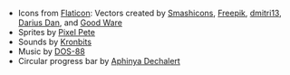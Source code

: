 * Icons from [Flaticon](https://www.flaticon.com/): Vectors created by [Smashicons](https://smashicons.com/), [Freepik](https://www.freepik.com/), [dmitri13](https://www.flaticon.com/authors/dmitri13), [Darius Dan](https://www.flaticon.com/authors/darius-dan), and [Good Ware](https://www.flaticon.com/authors/good-ware)
* Sprites by [Pixel Pete](https://petermilko.itch.io/pixel-petes-art-assets)
* Sounds by [Kronbits](https://kronbits.itch.io/freesfx)
* Music by [DOS-88](https://dos88.itch.io/dos-88-music-library)
* Circular progress bar by [Aphinya Dechalert](https://www.dottedsquirrel.com/circular-progress-css/)
